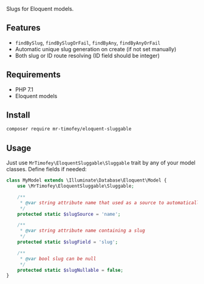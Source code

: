 Slugs for Eloquent models.

## Features

* `findBySlug`, `findBySlugOrFail`, `findByAny`, `findByAnyOrFail`
* Automatic unique slug generation on create (if not set manually)
* Both slug or ID route resolving (ID field should be integer)

## Requirements

* PHP 7.1
* Eloquent models

## Install

```bash
composer require mr-timofey/eloquent-sluggable
```

## Usage

Just use `MrTimofey\EloquentSluggable\Sluggable` trait by any of your model classes. Define fields if needed:

```php
class MyModel extends \Illuminate\Database\Eloquent\Model {
	use \MrTimofey\EloquentSluggable\Sluggable;

	/**
	 * @var string attribute name that used as a source to automatically generate slug
	 */
	protected static $slugSource = 'name';

	/**
	 * @var string attribute name containing a slug
	 */
	protected static $slugField = 'slug';

	/**
	 * @var bool slug can be null
	 */
	protected static $slugNullable = false;
}
```
